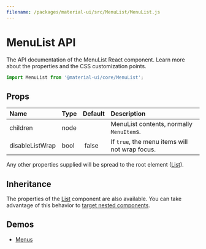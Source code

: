 ```yaml
---
filename: /packages/material-ui/src/MenuList/MenuList.js
---
```


<!--- This documentation is automatically generated, do not try to edit it. -->

# MenuList API

<p class="description">The API documentation of the MenuList React component. Learn more about the properties and the CSS customization points.</p>

```js
import MenuList from '@material-ui/core/MenuList';
```



## Props

| Name | Type | Default | Description |
|:-----|:-----|:--------|:------------|
| <span class="prop-name">children</span> | <span class="prop-type">node</span> |   | MenuList contents, normally `MenuItem`s. |
| <span class="prop-name">disableListWrap</span> | <span class="prop-type">bool</span> |  <span class="prop-default">false</span> | If `true`, the menu items will not wrap focus. |

Any other properties supplied will be spread to the root element ([List](/api/list/)).

## Inheritance

The properties of the [List](/api/list/) component are also available.
You can take advantage of this behavior to [target nested components](/guides/api/#spread).

## Demos

- [Menus](/demos/menus/)

